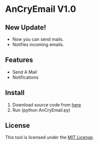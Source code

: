 # AnCryEmail V1.0

## New Update!
-   Now you can send mails.
-   Notifies incoming emails.

## Features

-   Send A Mail
-   Notifications

## Install

1. Download source code from [here](https://codeload.github.com/Ruzgar-ui/AnCryEmail/zip/refs/heads/main)
2. Run (python AnCryEmail.py)

## License

This tool is licensed under the <a href="https://mit-license.org/">MIT License</a>.
